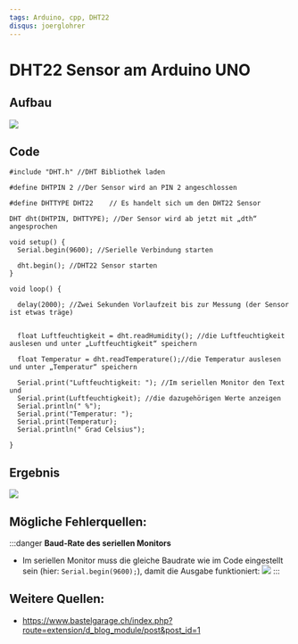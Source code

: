 ```yaml
---
tags: Arduino, cpp, DHT22
disqus: joerglohrer
---
```


# DHT22 Sensor am Arduino UNO

## <i class="fa fa-wrench fa-fw"></i> Aufbau
![](https://i.imgur.com/LBGz9AD.png)

## <i class="fa fa-code fa-fw"></i> Code
```cpp=
#include "DHT.h" //DHT Bibliothek laden

#define DHTPIN 2 //Der Sensor wird an PIN 2 angeschlossen    

#define DHTTYPE DHT22    // Es handelt sich um den DHT22 Sensor

DHT dht(DHTPIN, DHTTYPE); //Der Sensor wird ab jetzt mit „dth“ angesprochen

void setup() {
  Serial.begin(9600); //Serielle Verbindung starten

  dht.begin(); //DHT22 Sensor starten
}

void loop() {
  
  delay(2000); //Zwei Sekunden Vorlaufzeit bis zur Messung (der Sensor ist etwas träge)

  
  float Luftfeuchtigkeit = dht.readHumidity(); //die Luftfeuchtigkeit auslesen und unter „Luftfeuchtigkeit“ speichern
  
  float Temperatur = dht.readTemperature();//die Temperatur auslesen und unter „Temperatur“ speichern
  
  Serial.print("Luftfeuchtigkeit: "); //Im seriellen Monitor den Text und 
  Serial.print(Luftfeuchtigkeit); //die dazugehörigen Werte anzeigen
  Serial.println(" %");
  Serial.print("Temperatur: ");
  Serial.print(Temperatur);
  Serial.println(" Grad Celsius");

}
```
## <i class="fa fa-bullseye fa-fw"></i> Ergebnis
![](https://i.imgur.com/8nzOBfs.png)



## <i class="fa fa-bug fa-fw"></i> Mögliche Fehlerquellen: 
:::danger
**Baud-Rate des seriellen Monitors** 
* Im seriellen Monitor muss die gleiche Baudrate wie im Code eingestellt sein (hier: `Serial.begin(9600);`), damit die Ausgabe funktioniert:
![](https://i.imgur.com/5hPYz2b.png)
:::

## <i class="fa fa-link fa-fw"></i> Weitere Quellen:
* https://www.bastelgarage.ch/index.php?route=extension/d_blog_module/post&post_id=1
